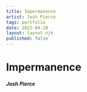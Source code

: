 ```yaml
---
title: Impermanence
artist: Josh Pierce
tags: portfolio
date: 2022-04-10
layout: layout.njk
published: false
---
```


# Impermanence
##### Josh Pierce
